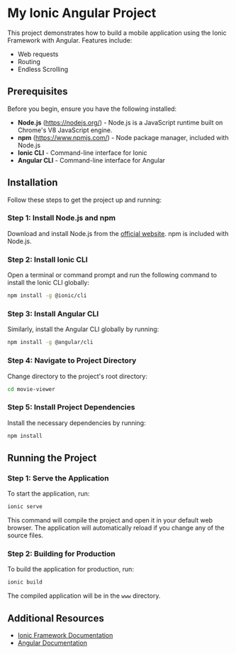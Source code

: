 # My Ionic Angular Project

This project demonstrates how to build a mobile application using the Ionic Framework with Angular. Features include:

- Web requests
- Routing
- Endless Scrolling

## Prerequisites

Before you begin, ensure you have the following installed:

- **Node.js** (https://nodejs.org/) - Node.js is a JavaScript runtime built on Chrome's V8 JavaScript engine.
- **npm** (https://www.npmjs.com/) - Node package manager, included with Node.js
- **Ionic CLI** - Command-line interface for Ionic
- **Angular CLI** - Command-line interface for Angular

## Installation

Follow these steps to get the project up and running:

### Step 1: Install Node.js and npm

Download and install Node.js from the [official website](https://nodejs.org/). npm is included with Node.js.

### Step 2: Install Ionic CLI

Open a terminal or command prompt and run the following command to install the Ionic CLI globally:

```bash
npm install -g @ionic/cli
```

### Step 3: Install Angular CLI

Similarly, install the Angular CLI globally by running:

```bash
npm install -g @angular/cli
```

### Step 4: Navigate to Project Directory

Change directory to the project's root directory:

```bash
cd movie-viewer
```

### Step 5: Install Project Dependencies

Install the necessary dependencies by running:

```bash
npm install
```

## Running the Project

### Step 1: Serve the Application

To start the application, run:

```bash
ionic serve
```

This command will compile the project and open it in your default web browser. The application will automatically reload if you change any of the source files.

### Step 2: Building for Production

To build the application for production, run:

```bash
ionic build
```

The compiled application will be in the `www` directory.

## Additional Resources

- [Ionic Framework Documentation](https://ionicframework.com/docs)
- [Angular Documentation](https://angular.io/docs)
